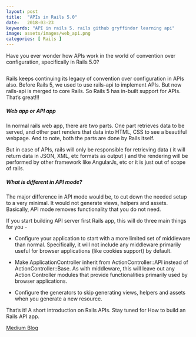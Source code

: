 ```yaml
---
layout: post
title:  "APIs in Rails 5.0"
date:   2018-03-23
keywords: "API in rails 5. rails github gryffindor learning api"
image: assets/images/web_api.png
categories: [ Rails ]
---
```


Have you ever wonder how APIs work in the world of convention over configuration, specifically in Rails 5.0?

<img src="{{ '/assets/images/web_api.png' | prepend: site.baseurl }}" alt="">

Rails keeps continuing its legacy of convention over configuration in APIs also. Before Rails 5, we used to use rails-api to implement APIs. But now rails-api is merged to core Rails. So Rails 5 has in-built support for APIs. That’s great!!!

<h5>Web app or API app</h5>
In normal rails web app, there are two parts. One part retrieves data to be served, and other part renders that data into HTML, CSS to see a beautiful webpage. And to note, both the parts are done by Rails itself.

But in case of APIs, rails will only be responsible for retrieving data ( it will return data in JSON, XML, etc formats as output ) and the rendering will be performed by other framework like AngularJs, etc or it is just out of scope of rails.

<h5>What is different in API mode?</h5>

The major difference in API mode would be, to cut down the needed setup to a very minimal. It would not generate views, helpers and assets. Basically, API mode removes functionality that you do not need.

If you start building API server first Rails app, this will do three main things for you -

* Configure your application to start with a more limited set of middleware than normal. Specifically, it will not include any middleware primarily useful for browser applications (like cookies support) by default.

* Make ApplicationController inherit from ActionController::API instead of ActionController::Base. As with middleware, this will leave out any Action Controller modules that provide functionalities primarily used by browser applications.

* Configure the generators to skip generating views, helpers and assets when you generate a new resource.

That’s it! A short introduction on Rails APIs. Stay tuned for How to build an Rails API app.


<a href='https://medium.com/@swapnilggourshete/apis-in-rails-5-0-a3b3033b4ad' target='_blank'>Medium Blog</a>


